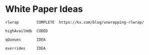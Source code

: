# White Paper Ideas
```
rlwrap        COMPLETE  https://kx.com/blog/unwrapping-rlwrap/

highAvailHdb  CODED 

qQueues       IDEA

overrides     IDEA
```
